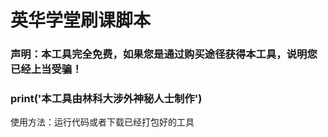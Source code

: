# 英华学堂刷课脚本

### 声明：本工具完全免费，如果您是通过购买途径获得本工具，说明您已经上当受骗！
### print('本工具由林科大涉外神秘人士制作')

使用方法：运行代码或者下载已经打包好的工具
